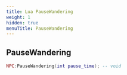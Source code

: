 ```yaml
---
title: Lua PauseWandering
weight: 1
hidden: true
menuTitle: PauseWandering
---
```

## PauseWandering
```lua
NPC:PauseWandering(int pause_time); -- void
```
